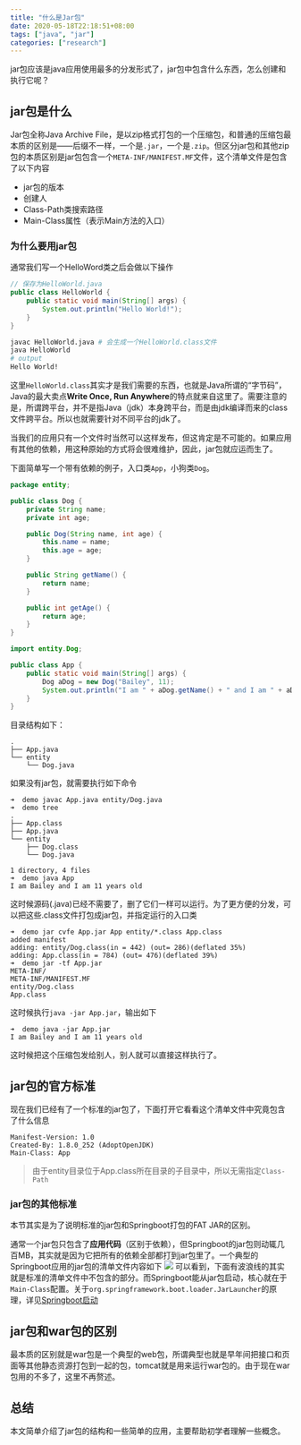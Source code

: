 ```yaml
---
title: "什么是Jar包"
date: 2020-05-18T22:18:51+08:00
tags: ["java", "jar"]
categories: ["research"]
---
```


jar包应该是java应用使用最多的分发形式了，jar包中包含什么东西，怎么创建和执行它呢？

<!--more-->

## jar包是什么

Jar包全称Java Archive File，是以zip格式打包的一个压缩包，和普通的压缩包最本质的区别是——后缀不一样，一个是`.jar`，一个是`.zip`。但区分jar包和其他zip包的本质区别是jar包包含一个`META-INF/MANIFEST.MF`文件，这个清单文件是包含了以下内容

- jar包的版本
- 创建人
- Class-Path类搜索路径
- Main-Class属性（表示Main方法的入口）

### 为什么要用jar包

通常我们写一个HelloWord类之后会做以下操作
```java
// 保存为HelloWorld.java
public class HelloWorld {
	public static void main(String[] args) {
		System.out.println("Hello World!");
	}
}
```
```bash
javac HelloWorld.java # 会生成一个HelloWorld.class文件
java HelloWorld
# output
Hello World!
```
这里`HelloWorld.class`其实才是我们需要的东西，也就是Java所谓的“字节码”，Java的最大卖点**Write Once, Run Anywhere**的特点就来自这里了。需要注意的是，所谓跨平台，并不是指Java（jdk）本身跨平台，而是由jdk编译而来的class文件跨平台。所以也就需要针对不同平台的jdk了。

当我们的应用只有一个文件时当然可以这样发布，但这肯定是不可能的。如果应用有其他的依赖，用这种原始的方式将会很难维护，因此，jar包就应运而生了。

下面简单写一个带有依赖的例子，入口类`App`，小狗类`Dog`。

```java
package entity;

public class Dog {
    private String name;
    private int age;

    public Dog(String name, int age) {
        this.name = name;
        this.age = age;
    }

    public String getName() {
        return name;
    }

    public int getAge() {
        return age;
    }
}
```

```java
import entity.Dog;

public class App {
    public static void main(String[] args) {
        Dog aDog = new Dog("Bailey", 11);
        System.out.println("I am " + aDog.getName() + " and I am " + aDog.getAge() + " years old");
    }
}
```

目录结构如下：
```
.
├── App.java
└── entity
    └── Dog.java
```

如果没有jar包，就需要执行如下命令

```
➜  demo javac App.java entity/Dog.java
➜  demo tree
.
├── App.class
├── App.java
└── entity
    ├── Dog.class
    └── Dog.java

1 directory, 4 files
➜  demo java App                      
I am Bailey and I am 11 years old
```

这时候源码(.java)已经不需要了，删了它们一样可以运行。为了更方便的分发，可以把这些.class文件打包成jar包，并指定运行的入口类

```
➜  demo jar cvfe App.jar App entity/*.class App.class
added manifest
adding: entity/Dog.class(in = 442) (out= 286)(deflated 35%)
adding: App.class(in = 784) (out= 476)(deflated 39%)
➜  demo jar -tf App.jar                              
META-INF/
META-INF/MANIFEST.MF
entity/Dog.class
App.class
```
这时候执行`java -jar App.jar`，输出如下
```
➜  demo java -jar App.jar
I am Bailey and I am 11 years old
```
这时候把这个压缩包发给别人，别人就可以直接这样执行了。

## jar包的官方标准

现在我们已经有了一个标准的jar包了，下面打开它看看这个清单文件中究竟包含了什么信息
```
Manifest-Version: 1.0
Created-By: 1.8.0_252 (AdoptOpenJDK)
Main-Class: App
```
> 由于entity目录位于App.class所在目录的子目录中，所以无需指定`Class-Path`

### jar包的其他标准

本节其实是为了说明标准的jar包和Springboot打包的FAT JAR的区别。

通常一个jar包只包含了**应用代码**（区别于依赖），但Springboot的jar包则动辄几百MB，其实就是因为它把所有的依赖全部都打到jar包里了。一个典型的Springboot应用的jar包的清单文件内容如下
![](/images/2020-05-18-23-25-37.png)
可以看到，下面有波浪线的其实就是标准的清单文件中不包含的部分。而Springboot能从jar包启动，核心就在于`Main-Class`配置。关于`org.springframework.boot.loader.JarLauncher`的原理，详见[Springboot启动](/post/springboot-chapter-01)

## jar包和war包的区别

最本质的区别就是war包是一个典型的web包，所谓典型也就是早年间把接口和页面等其他静态资源打包到一起的包，tomcat就是用来运行war包的。由于现在war包用的不多了，这里不再赘述。


## 总结

本文简单介绍了jar包的结构和一些简单的应用，主要帮助初学者理解一些概念。

